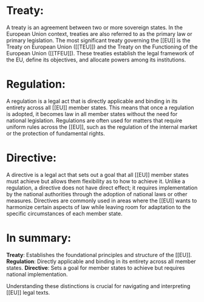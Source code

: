 # Treaty:

A treaty is an agreement between two or more sovereign states. In the European Union context, treaties are also referred to as the primary law or primary legislation.
The most significant treaty governing the [[EU]] is the Treaty on European Union ([[TEU]]) and the Treaty on the Functioning of the European Union ([[TFEU]]). These treaties establish the legal framework of the EU, define its objectives, and allocate powers among its institutions.
# Regulation:

A regulation is a legal act that is directly applicable and binding in its entirety across all [[EU]] member states. This means that once a regulation is adopted, it becomes law in all member states without the need for national legislation.
Regulations are often used for matters that require uniform rules across the [[EU]], such as the regulation of the internal market or the protection of fundamental rights.
# Directive:

A directive is a legal act that sets out a goal that all [[EU]] member states must achieve but allows them flexibility as to how to achieve it. Unlike a regulation, a directive does not have direct effect; it requires implementation by the national authorities through the adoption of national laws or other measures.
Directives are commonly used in areas where the [[EU]] wants to harmonize certain aspects of law while leaving room for adaptation to the specific circumstances of each member state.
# In summary:

**Treaty**: Establishes the foundational principles and structure of the [[EU]].
**Regulation**: Directly applicable and binding in its entirety across all member states.
**Directive**: Sets a goal for member states to achieve but requires national implementation.

Understanding these distinctions is crucial for navigating and interpreting [[EU]] legal texts.